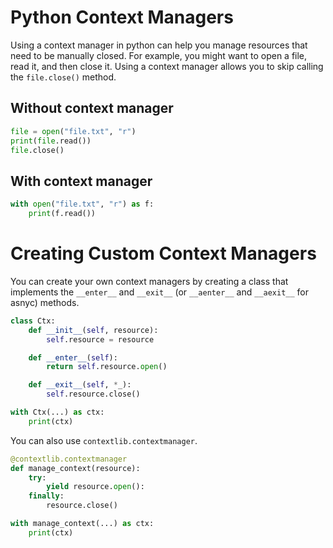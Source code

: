 # Python Context Managers

Using a context manager in python can help you manage resources that need to be manually closed. For example, you might want to open a file, read it, and then close it. Using a context manager allows you to skip calling the `file.close()` method.

## Without context manager

```py
file = open("file.txt", "r")
print(file.read())
file.close()
```

## With context manager

```py
with open("file.txt", "r") as f:
    print(f.read())
```

# Creating Custom Context Managers

You can create your own context managers by creating a class that implements the `__enter__` and `__exit__` (or `__aenter__` and `__aexit__` for asnyc) methods.

```py
class Ctx:
    def __init__(self, resource):
        self.resource = resource

    def __enter__(self):
        return self.resource.open()

    def __exit__(self, *_):
        self.resource.close()

with Ctx(...) as ctx:
    print(ctx)
```

You can also use `contextlib.contextmanager`.

```py
@contextlib.contextmanager
def manage_context(resource):
    try:
        yield resource.open():
    finally:
        resource.close()

with manage_context(...) as ctx:
    print(ctx) 
```